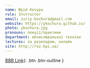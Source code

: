 ```yaml
---
name: Юрій Кочура
role: Instructor
email: iuriy.kochura@gmail.com
website: https://ykochura.github.io/
photo: ykochura.jpg
pronouns: лекції/практики
department: обчислювальної техніки
lectures: за розкладом, онлайн
site: http://roz.kpi.ua/
---
```


[BBB Link](https://bbb.comsys.kpi.ua/b/yur-ujl-jyp-qmp){: .btn .btn-outline }

